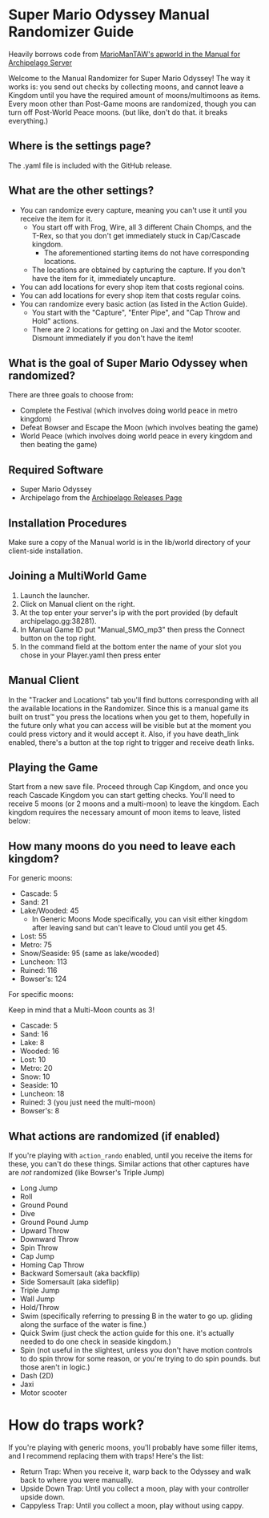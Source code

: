 # Super Mario Odyssey Manual Randomizer Guide

Heavily borrows code from [MarioManTAW's apworld in the Manual for Archipelago Server](https://discord.com/channels/1097532591650910289/1146498720792334336/1199903507772350465)

Welcome to the Manual Randomizer for Super Mario Odyssey!
The way it works is: you send out checks by collecting moons, and cannot leave a Kingdom until you have the required amount of moons/multimoons as items.
Every moon other than Post-Game moons are randomized, though you can turn off Post-World Peace moons. (but like, don't do that. it breaks everything.)

## Where is the settings page?

The .yaml file is included with the GitHub release.

## What are the other settings?

- You can randomize every capture, meaning you can't use it until you receive the item for it.
  - You start off with Frog, Wire, all 3 different Chain Chomps, and the T-Rex, so that you don't get immediately stuck in Cap/Cascade kingdom.
    - The aforementioned starting items do not have corresponding locations.
  - The locations are obtained by capturing the capture. If you don't have the item for it, immediately uncapture.
- You can add locations for every shop item that costs regional coins.
- You can add locations for every shop item that costs regular coins.
- You can randomize every basic action (as listed in the Action Guide).
  - You start with the "Capture", "Enter Pipe", and "Cap Throw and Hold" actions.
  - There are 2 locations for getting on Jaxi and the Motor scooter. Dismount immediately if you don't have the item!

## What is the goal of Super Mario Odyssey when randomized?

There are three goals to choose from:
- Complete the Festival (which involves doing world peace in metro kingdom)
- Defeat Bowser and Escape the Moon (which involves beating the game)
- World Peace (which involves doing world peace in every kingdom and then beating the game)

## Required Software

- Super Mario Odyssey
- Archipelago from the [Archipelago Releases Page](https://github.com/ArchipelagoMW/Archipelago/releases)

## Installation Procedures

Make sure a copy of the Manual world is in the lib/world directory of your client-side installation.

## Joining a MultiWorld Game

1. Launch the launcher.
2. Click on Manual client on the right.
3. At the top enter your server's ip with the port provided (by default archipelago.gg:38281).
4. In Manual Game ID put "Manual_SMO_mp3" then press the Connect button on the top right.
5. In the command field at the bottom enter the name of your slot you chose in your Player.yaml then press enter

## Manual Client

In the "Tracker and Locations" tab you'll find buttons corresponding with all the available locations in the Randomizer. Since this is a manual game its built on trust™ you press the locations when you get to them, hopefully in the future only what you can access will be visible but at the moment you could press victory and it would accept it. Also, if you have death_link enabled, there's a button at the top right to trigger and receive death links.

## Playing the Game

Start from a new save file. 
Proceed through Cap Kingdom, and once you reach Cascade Kingdom you can start getting checks.
You'll need to receive 5 moons (or 2 moons and a multi-moon) to leave the kingdom.
Each kingdom requires the necessary amount of moon items to leave, listed below:

## How many moons do you need to leave each kingdom?

For generic moons:

- Cascade: 5
- Sand: 21
- Lake/Wooded: 45
  - In Generic Moons Mode specifically, you can visit either kingdom after leaving sand but can't leave to Cloud until you get 45.
- Lost: 55
- Metro: 75
- Snow/Seaside: 95 (same as lake/wooded)
- Luncheon: 113
- Ruined: 116
- Bowser's: 124

For specific moons:

Keep in mind that a Multi-Moon counts as 3!
- Cascade: 5
- Sand: 16
- Lake: 8
- Wooded: 16
- Lost: 10
- Metro: 20
- Snow: 10
- Seaside: 10
- Luncheon: 18
- Ruined: 3 (you just need the multi-moon)
- Bowser's: 8

## What actions are randomized (if enabled)

If you're playing with `action_rando` enabled, until you receive the items for these, you can't do these things.
Similar actions that other captures have are *not* randomized (like Bowser's Triple Jump)

- Long Jump
- Roll
- Ground Pound
- Dive
- Ground Pound Jump
- Upward Throw
- Downward Throw
- Spin Throw
- Cap Jump
- Homing Cap Throw
- Backward Somersault (aka backflip)
- Side Somersault (aka sideflip)
- Triple Jump
- Wall Jump
- Hold/Throw
- Swim (specifically referring to pressing B in the water to go up. gliding along the surface of the water is fine.)
- Quick Swim (just check the action guide for this one. it's actually needed to do one check in seaside kingdom.)
- Spin (not useful in the slightest, unless you don't have motion controls to do spin throw for some reason, or you're trying to do spin pounds. but those aren't in logic.)
- Dash (2D)
- Jaxi
- Motor scooter

# How do traps work?

If you're playing with generic moons, you'll probably have some filler items, and I recommend replacing them with traps!
Here's the list:

- Return Trap: When you receive it, warp back to the Odyssey and walk back to where you were manually.
- Upside Down Trap: Until you collect a moon, play with your controller upside down.
- Cappyless Trap: Until you collect a moon, play without using cappy.